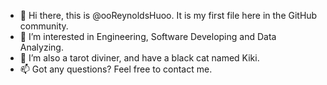- 👋 Hi there, this is @ooReynoldsHuoo. It is my first file here in the GitHub community.
- 👀 I’m interested in Engineering, Software Developing and Data Analyzing.
- 🌱 I’m also a tarot diviner, and have a black cat named Kiki.
- 📫 Got any questions? Feel free to contact me.

<!---
ooReynoldsHuoo/ooReynoldsHuoo is a ✨ special ✨ repository because its `README.md` (this file) appears on your GitHub profile.
You can click the Preview link to take a look at your changes.
--->
